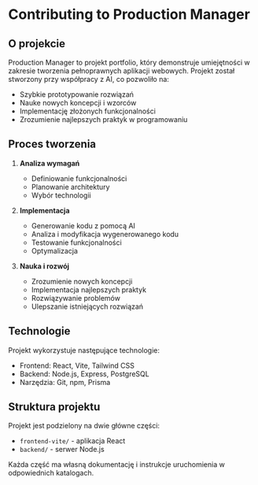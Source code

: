 # Contributing to Production Manager

## O projekcie

Production Manager to projekt portfolio, który demonstruje umiejętności w zakresie tworzenia pełnoprawnych aplikacji webowych. Projekt został stworzony przy współpracy z AI, co pozwoliło na:
- Szybkie prototypowanie rozwiązań
- Nauke nowych koncepcji i wzorców
- Implementację złożonych funkcjonalności
- Zrozumienie najlepszych praktyk w programowaniu

## Proces tworzenia

1. **Analiza wymagań**
   - Definiowanie funkcjonalności
   - Planowanie architektury
   - Wybór technologii

2. **Implementacja**
   - Generowanie kodu z pomocą AI
   - Analiza i modyfikacja wygenerowanego kodu
   - Testowanie funkcjonalności
   - Optymalizacja

3. **Nauka i rozwój**
   - Zrozumienie nowych koncepcji
   - Implementacja najlepszych praktyk
   - Rozwiązywanie problemów
   - Ulepszanie istniejących rozwiązań

## Technologie

Projekt wykorzystuje następujące technologie:
- Frontend: React, Vite, Tailwind CSS
- Backend: Node.js, Express, PostgreSQL
- Narzędzia: Git, npm, Prisma

## Struktura projektu

Projekt jest podzielony na dwie główne części:
- `frontend-vite/` - aplikacja React
- `backend/` - serwer Node.js

Każda część ma własną dokumentację i instrukcje uruchomienia w odpowiednich katalogach. 